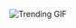 
<!-- GIF_SECTION -->
![Trending GIF](https://media3.giphy.com/media/v1.Y2lkPThiYjIxNzcydjZ5Y2dtZ3UwbXRzMHFldXNsZDhibm1oNWJwcXR3cmI4eXpod2NtNiZlcD12MV9naWZzX3NlYXJjaCZjdD1n/26tn33aiTi1jkl6H6/giphy.gif)
<!-- END_GIF_SECTION -->

